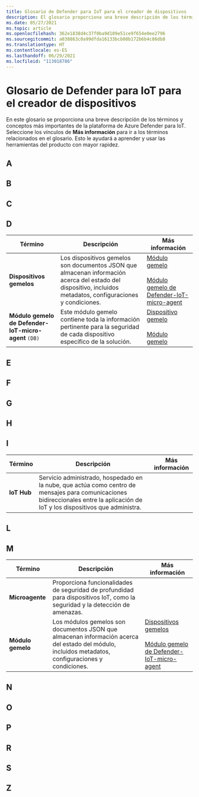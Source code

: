 ```yaml
---
title: Glosario de Defender para IoT para el creador de dispositivos
description: El glosario proporciona una breve descripción de los términos y conceptos más importantes de la plataforma de Defender para IoT.
ms.date: 05/27/2021
ms.topic: article
ms.openlocfilehash: 362e1838d4c37f0ba9d109e51ce9f654e0ee2796
ms.sourcegitcommit: a038863c0a99dfda16133bcb08b172b6b4c86db8
ms.translationtype: HT
ms.contentlocale: es-ES
ms.lasthandoff: 06/29/2021
ms.locfileid: "113018786"
---
```

# <a name="defender-for-iot-glossary-for-device-builder"></a>Glosario de Defender para IoT para el creador de dispositivos

En este glosario se proporciona una breve descripción de los términos y conceptos más importantes de la plataforma de Azure Defender para IoT. Seleccione los vínculos de **Más información** para ir a los términos relacionados en el glosario. Esto le ayudará a aprender y usar las herramientas del producto con mayor rapidez.

<a name="glossary-a"></a>

## <a name="a"></a>A

## <a name="b"></a>B

## <a name="c"></a>C

## <a name="d"></a>D

| Término | Descripción | Más información |
|--|--|--|
| **Dispositivos gemelos** | Los dispositivos gemelos son documentos JSON que almacenan información acerca del estado del dispositivo, incluidos metadatos, configuraciones y condiciones. | [Módulo gemelo](#m) <br /> <br />[Módulo gemelo de Defender-IoT-micro-agent](#s) |
| **Módulo gemelo de Defender-IoT-micro-agent** `(DB)` | Este módulo gemelo contiene toda la información pertinente para la seguridad de cada dispositivo específico de la solución. | [Dispositivo gemelo](#d) <br /> <br />[Módulo gemelo](#m) |

## <a name="e"></a>E

## <a name="f"></a>F

## <a name="g"></a>G

## <a name="h"></a>H

## <a name="i"></a>I

| Término | Descripción | Más información |
|--|--|--|
| **IoT Hub** | Servicio administrado, hospedado en la nube, que actúa como centro de mensajes para comunicaciones bidireccionales entre la aplicación de IoT y los dispositivos que administra.  |   |

## <a name="l"></a>L

## <a name="m"></a>M


| Término | Descripción | Más información |
|--|--|--|
| **Microagente** | Proporciona funcionalidades de seguridad de profundidad para dispositivos IoT, como la seguridad y la detección de amenazas. | |
| **Módulo gemelo** | Los módulos gemelos son documentos JSON que almacenan información acerca del estado del módulo, incluidos metadatos, configuraciones y condiciones. | [Dispositivos gemelos](#d) <br /> <br />[Módulo gemelo de Defender-IoT-micro-agent](#d) |

## <a name="n"></a>N

## <a name="o"></a>O

## <a name="p"></a>P

## <a name="r"></a>R

## <a name="s"></a>S

## <a name="z"></a>Z
